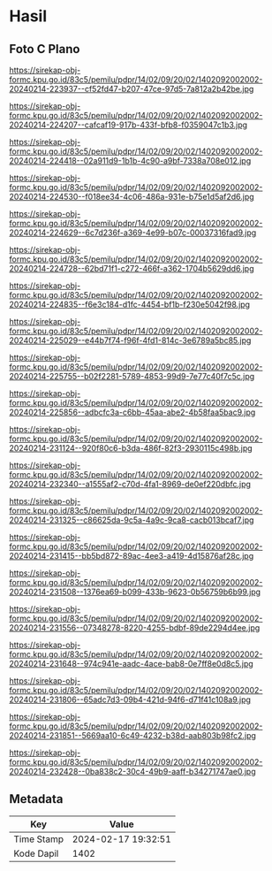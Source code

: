 # Hasil

## Foto C Plano

https://sirekap-obj-formc.kpu.go.id/83c5/pemilu/pdpr/14/02/09/20/02/1402092002002-20240214-223937--cf52fd47-b207-47ce-97d5-7a812a2b42be.jpg

https://sirekap-obj-formc.kpu.go.id/83c5/pemilu/pdpr/14/02/09/20/02/1402092002002-20240214-224207--cafcaf19-917b-433f-bfb8-f0359047c1b3.jpg

https://sirekap-obj-formc.kpu.go.id/83c5/pemilu/pdpr/14/02/09/20/02/1402092002002-20240214-224418--02a911d9-1b1b-4c90-a9bf-7338a708e012.jpg

https://sirekap-obj-formc.kpu.go.id/83c5/pemilu/pdpr/14/02/09/20/02/1402092002002-20240214-224530--f018ee34-4c06-486a-931e-b75e1d5af2d6.jpg

https://sirekap-obj-formc.kpu.go.id/83c5/pemilu/pdpr/14/02/09/20/02/1402092002002-20240214-224629--6c7d236f-a369-4e99-b07c-00037316fad9.jpg

https://sirekap-obj-formc.kpu.go.id/83c5/pemilu/pdpr/14/02/09/20/02/1402092002002-20240214-224728--62bd71f1-c272-466f-a362-1704b5629dd6.jpg

https://sirekap-obj-formc.kpu.go.id/83c5/pemilu/pdpr/14/02/09/20/02/1402092002002-20240214-224835--f6e3c184-d1fc-4454-bf1b-f230e5042f98.jpg

https://sirekap-obj-formc.kpu.go.id/83c5/pemilu/pdpr/14/02/09/20/02/1402092002002-20240214-225029--e44b7f74-f96f-4fd1-814c-3e6789a5bc85.jpg

https://sirekap-obj-formc.kpu.go.id/83c5/pemilu/pdpr/14/02/09/20/02/1402092002002-20240214-225755--b02f2281-5789-4853-99d9-7e77c40f7c5c.jpg

https://sirekap-obj-formc.kpu.go.id/83c5/pemilu/pdpr/14/02/09/20/02/1402092002002-20240214-225856--adbcfc3a-c6bb-45aa-abe2-4b58faa5bac9.jpg

https://sirekap-obj-formc.kpu.go.id/83c5/pemilu/pdpr/14/02/09/20/02/1402092002002-20240214-231124--920f80c6-b3da-486f-82f3-2930115c498b.jpg

https://sirekap-obj-formc.kpu.go.id/83c5/pemilu/pdpr/14/02/09/20/02/1402092002002-20240214-232340--a1555af2-c70d-4fa1-8969-de0ef220dbfc.jpg

https://sirekap-obj-formc.kpu.go.id/83c5/pemilu/pdpr/14/02/09/20/02/1402092002002-20240214-231325--c86625da-9c5a-4a9c-9ca8-cacb013bcaf7.jpg

https://sirekap-obj-formc.kpu.go.id/83c5/pemilu/pdpr/14/02/09/20/02/1402092002002-20240214-231415--bb5bd872-89ac-4ee3-a419-4d15876af28c.jpg

https://sirekap-obj-formc.kpu.go.id/83c5/pemilu/pdpr/14/02/09/20/02/1402092002002-20240214-231508--1376ea69-b099-433b-9623-0b56759b6b99.jpg

https://sirekap-obj-formc.kpu.go.id/83c5/pemilu/pdpr/14/02/09/20/02/1402092002002-20240214-231556--07348278-8220-4255-bdbf-89de2294d4ee.jpg

https://sirekap-obj-formc.kpu.go.id/83c5/pemilu/pdpr/14/02/09/20/02/1402092002002-20240214-231648--974c941e-aadc-4ace-bab8-0e7ff8e0d8c5.jpg

https://sirekap-obj-formc.kpu.go.id/83c5/pemilu/pdpr/14/02/09/20/02/1402092002002-20240214-231806--65adc7d3-09b4-421d-94f6-d71f41c108a9.jpg

https://sirekap-obj-formc.kpu.go.id/83c5/pemilu/pdpr/14/02/09/20/02/1402092002002-20240214-231851--5669aa10-6c49-4232-b38d-aab803b98fc2.jpg

https://sirekap-obj-formc.kpu.go.id/83c5/pemilu/pdpr/14/02/09/20/02/1402092002002-20240214-232428--0ba838c2-30c4-49b9-aaff-b34271747ae0.jpg


## Metadata

| Key        | Value               |
| ---------- | ------------------- |
| Time Stamp | 2024-02-17 19:32:51 |
| Kode Dapil | 1402                |



